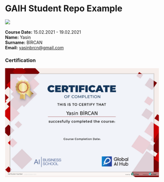 # GAIH Student Repo Example
![](img/logo.png)

**Course Date:** 15.02.2021 - 19.02.2021                            
**Name:** Yasin  
**Surname:** BİRCAN  
**Email:** yasinbrcn@gmail.com 

### Certification
![](img/Certificate.png)

